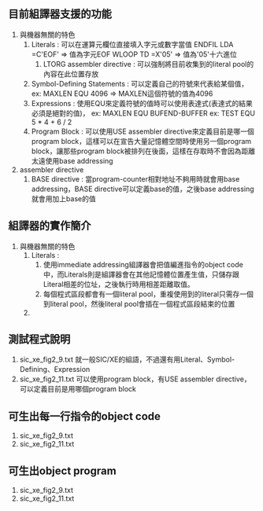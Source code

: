 ## 目前組譯器支援的功能
1. 與機器無關的特色
    1. Literals : 
        可以在運算元欄位直接填入字元或數字當值
        ENDFIL    LDA    =C'EOF'   => 值為字元EOF
        WLOOP     TD     =X'05'    => 值為'05'十六進位
        1. LTORG assembler directive : 可以強制將目前收集到的literal pool的內容在此位置存放
    2. Symbol-Defining Statements :
        可以定義自己的符號來代表給某個值，ex: 
        MAXLEN  EQU  4096 => MAXLEN這個符號的值為4096
    3. Expressions :
        使用EQU來定義符號的值時可以使用表達式(表達式的結果必須是絕對的值)，
        ex:
        MAXLEN   EQU   BUFEND-BUFFER
        ex:
        TEST    EQU     5 * 4 + 6 / 2
    4. Program Block : 
        可以使用USE assembler directive來定義目前是哪一個program block，這樣可以在宣告大量記憶體空間時使用另一個program block，讓那些program block被排列在後面，這樣在存取時不會因為距離太遠使用base addressing
2. assembler directive
    1. BASE directive :
        當program-counter相對地址不夠用時就會用base addressing，BASE directive可以定義base的值，之後base addressing就會用加上base的值

## 組譯器的實作簡介
1. 與機器無關的特色
    1. Literals : 
        1. 使用immediate addressing組譯器會把值編進指令的object code中，而Literals則是組譯器會在其他記憶體位置產生值，只儲存跟Literal相差的位址，之後執行時用相差距離取值。
        2. 每個程式區段都會有一個literal pool，重複使用到的literal只需存一個到literal pool，然後literal pool會插在一個程式區段結束的位置
    2. 

## 測試程式說明
1. sic_xe_fig2_9.txt
    就一般SIC/XE的組語，不過還有用Literal、Symbol-Defining、Expression
2. sic_xe_fig2_11.txt
    可以使用program block，有USE assembler directive，可以定義目前是用哪個program block

## 可生出每一行指令的object code
1. sic_xe_fig2_9.txt
2. sic_xe_fig2_11.txt

## 可生出object program
1. sic_xe_fig2_9.txt
2. sic_xe_fig2_11.txt